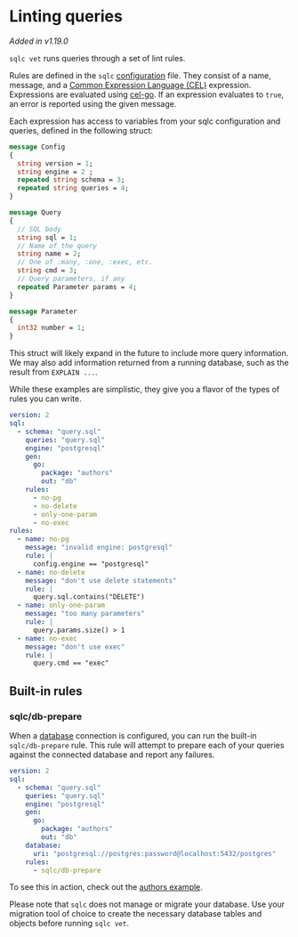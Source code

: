 # Linting queries

*Added in v1.19.0*

`sqlc vet` runs queries through a set of lint rules.

Rules are defined in the `sqlc` [configuration](../reference/config) file. They consist
of a name, message, and a [Common Expression Language (CEL)](https://github.com/google/cel-spec)
expression. Expressions are evaluated using [cel-go](https://github.com/google/cel-go).
If an expression evaluates to `true`, an error is reported using the given message.

Each expression has access to variables from your sqlc configuration and queries,
defined in the following struct:

```proto
message Config
{
  string version = 1;
  string engine = 2 ;
  repeated string schema = 3;
  repeated string queries = 4;
}

message Query
{
  // SQL body
  string sql = 1;
  // Name of the query
  string name = 2; 
  // One of :many, :one, :exec, etc.
  string cmd = 3;
  // Query parameters, if any
  repeated Parameter params = 4;
}

message Parameter
{
  int32 number = 1;
}
```

This struct will likely expand in the future to include more query information.
We may also add information returned from a running database, such as the result from
`EXPLAIN ...`.

While these examples are simplistic, they give you a flavor of the types of
rules you can write.

```yaml
version: 2
sql:
  - schema: "query.sql"
    queries: "query.sql"
    engine: "postgresql"
    gen:
      go:
        package: "authors"
        out: "db"
    rules:
      - no-pg
      - no-delete
      - only-one-param
      - no-exec
rules:
  - name: no-pg
    message: "invalid engine: postgresql"
    rule: |
      config.engine == "postgresql"
  - name: no-delete
    message: "don't use delete statements"
    rule: |
      query.sql.contains("DELETE")
  - name: only-one-param
    message: "too many parameters"
    rule: |
      query.params.size() > 1
  - name: no-exec
    message: "don't use exec"
    rule: |
      query.cmd == "exec"
```

## Built-in rules

### sqlc/db-prepare

When a [database](../reference/config.html#database) connection is configured, you can
run the built-in `sqlc/db-prepare` rule. This rule will attempt to prepare
each of your queries against the connected database and report any failures.

```yaml
version: 2
sql:
  - schema: "query.sql"
    queries: "query.sql"
    engine: "postgresql"
    gen:
      go:
        package: "authors"
        out: "db"
    database:
      uri: "postgresql://postgres:password@localhost:5432/postgres"
    rules:
      - sqlc/db-prepare
```

To see this in action, check out the [authors
example](https://github.com/kyleconroy/sqlc/blob/main/examples/authors/sqlc.yaml).

Please note that `sqlc` does not manage or migrate your database. Use your
migration tool of choice to create the necessary database tables and objects
before running `sqlc vet`.
